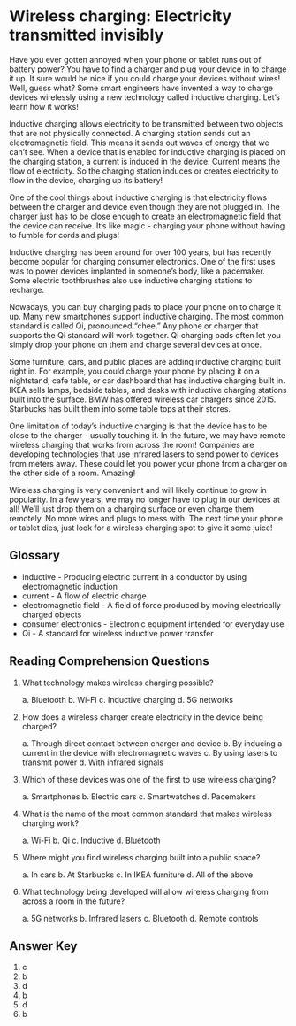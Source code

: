 # Wireless charging: Electricity transmitted invisibly

Have you ever gotten annoyed when your phone or tablet runs out of battery power? You have to find a charger and plug your device in to charge it up. It sure would be nice if you could charge your devices without wires! Well, guess what? Some smart engineers have invented a way to charge devices wirelessly using a new technology called inductive charging. Let’s learn how it works!

Inductive charging allows electricity to be transmitted between two objects that are not physically connected. A charging station sends out an electromagnetic field. This means it sends out waves of energy that we can’t see. When a device that is enabled for inductive charging is placed on the charging station, a current is induced in the device. Current means the flow of electricity. So the charging station induces or creates electricity to flow in the device, charging up its battery!

One of the cool things about inductive charging is that electricity flows between the charger and device even though they are not plugged in. The charger just has to be close enough to create an electromagnetic field that the device can receive. It’s like magic - charging your phone without having to fumble for cords and plugs!

Inductive charging has been around for over 100 years, but has recently become popular for charging consumer electronics. One of the first uses was to power devices implanted in someone’s body, like a pacemaker. Some electric toothbrushes also use inductive charging stations to recharge.

Nowadays, you can buy charging pads to place your phone on to charge it up. Many new smartphones support inductive charging. The most common standard is called Qi, pronounced “chee.” Any phone or charger that supports the Qi standard will work together. Qi charging pads often let you simply drop your phone on them and charge several devices at once.

Some furniture, cars, and public places are adding inductive charging built right in. For example, you could charge your phone by placing it on a nightstand, cafe table, or car dashboard that has inductive charging built in. IKEA sells lamps, bedside tables, and desks with inductive charging stations built into the surface. BMW has offered wireless car chargers since 2015. Starbucks has built them into some table tops at their stores.

One limitation of today’s inductive charging is that the device has to be close to the charger - usually touching it. In the future, we may have remote wireless charging that works from across the room! Companies are developing technologies that use infrared lasers to send power to devices from meters away. These could let you power your phone from a charger on the other side of a room. Amazing!

Wireless charging is very convenient and will likely continue to grow in popularity. In a few years, we may no longer have to plug in our devices at all! We’ll just drop them on a charging surface or even charge them remotely. No more wires and plugs to mess with. The next time your phone or tablet dies, just look for a wireless charging spot to give it some juice!

## Glossary

- inductive - Producing electric current in a conductor by using electromagnetic induction
- current - A flow of electric charge
- electromagnetic field - A field of force produced by moving electrically charged objects
- consumer electronics - Electronic equipment intended for everyday use
- Qi - A standard for wireless inductive power transfer

## Reading Comprehension Questions

1. What technology makes wireless charging possible?

   a. Bluetooth
   b. Wi-Fi
   c. Inductive charging
   d. 5G networks

2. How does a wireless charger create electricity in the device being charged?

   a. Through direct contact between charger and device
   b. By inducing a current in the device with electromagnetic waves
   c. By using lasers to transmit power
   d. With infrared signals

3. Which of these devices was one of the first to use wireless charging?

   a. Smartphones
   b. Electric cars
   c. Smartwatches
   d. Pacemakers

4. What is the name of the most common standard that makes wireless charging work?

   a. Wi-Fi
   b. Qi
   c. Inductive
   d. Bluetooth

5. Where might you find wireless charging built into a public space?

   a. In cars
   b. At Starbucks
   c. In IKEA furniture
   d. All of the above

6. What technology being developed will allow wireless charging from across a room in the future?

   a. 5G networks
   b. Infrared lasers
   c. Bluetooth
   d. Remote controls

## Answer Key

1. c
2. b
3. d
4. b
5. d
6. b
